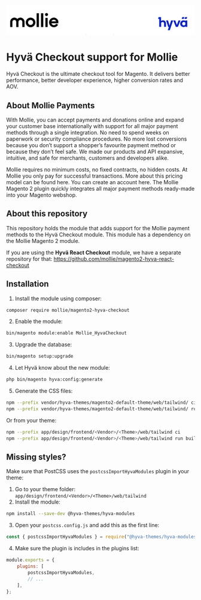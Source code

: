 <p align="center">
  <img src="./images/hyva-mollie-header.jpg" />
</p>

# Hyvä Checkout support for Mollie
Hyvä Checkout is the ultimate checkout tool for Magento. It delivers better performance, better developer experience, higher conversion rates and AOV.

## About Mollie Payments
With Mollie, you can accept payments and donations online and expand your customer base internationally with support for all major payment methods through a single integration. No need to spend weeks on paperwork or security compliance procedures. No more lost conversions because you don’t support a shopper’s favourite payment method or because they don’t feel safe. We made our products and API expansive, intuitive, and safe for merchants, customers and developers alike.

Mollie requires no minimum costs, no fixed contracts, no hidden costs. At Mollie you only pay for successful transactions. More about this pricing model can be found here. You can create an account here. The Mollie Magento 2 plugin quickly integrates all major payment methods ready-made into your Magento webshop.

## About this repository

This repository holds the module that adds support for the Mollie payment methods to the Hyvä Checkout module. This module has a dependency on the Mollie Magento 2 module.

If you are using the **Hyvä React Checkout** module, we have a separate repository for that:
https://github.com/mollie/magento2-hyva-react-checkout

## Installation

1. Install the module using composer: 

```bash
composer require mollie/magento2-hyva-checkout
```

2. Enable the module:

```bash
bin/magento module:enable Mollie_HyvaCheckout
```

3. Upgrade the database:

```bash
bin/magento setup:upgrade
```

4. Let Hyvä know about the new module:

```bash
php bin/magento hyva:config:generate
```

5. Generate the CSS files:

```bash
npm --prefix vendor/hyva-themes/magento2-default-theme/web/tailwind/ ci
npm --prefix vendor/hyva-themes/magento2-default-theme/web/tailwind/ run build-prod
```

Or from your theme:

```bash
npm --prefix app/design/frontend/<Vendor>/<Theme>/web/tailwind ci
npm --prefix app/design/frontend/<Vendor>/<Theme>/web/tailwind run build-prod
```

## Missing styles?

Make sure that PostCSS uses the `postcssImportHyvaModules` plugin in your theme:

1. Go to your theme folder: `app/design/frontend/<Vendor>/<Theme>/web/tailwind`
2. Install the module:
```bash
npm install --save-dev @hyva-themes/hyva-modules
```
3. Open your `postcss.config.js` and add this as the first line:
```js
const { postcssImportHyvaModules } = require("@hyva-themes/hyva-modules");
```
4. Make sure the plugin is includes in the plugins list:
```js
module.exports = {
    plugins: [
        postcssImportHyvaModules,
        // ...
    ],
};
```
